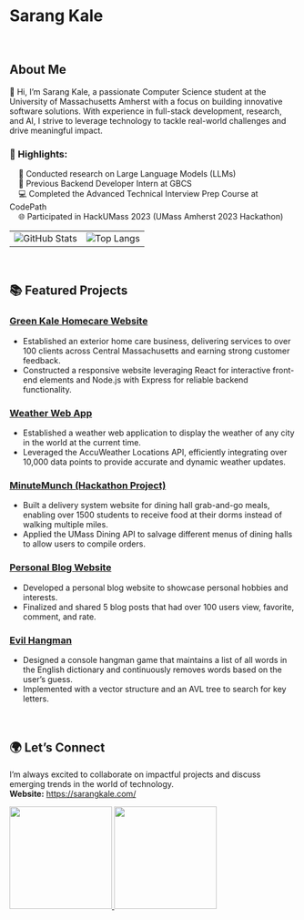 # Sarang Kale
<br>

## About Me
👋 Hi, I’m Sarang Kale, a passionate Computer Science student at the University of Massachusetts Amherst with a focus on building innovative software solutions. With experience in full-stack development, research, and AI, I strive to leverage technology to tackle real-world challenges and drive meaningful impact.

### 🌟 Highlights:
&nbsp;&nbsp;&nbsp;&nbsp;🔬 Conducted research on Large Language Models (LLMs)  
&nbsp;&nbsp;&nbsp;&nbsp;🚀 Previous Backend Developer Intern at GBCS  
&nbsp;&nbsp;&nbsp;&nbsp;💻 Completed the Advanced Technical Interview Prep Course at CodePath  
&nbsp;&nbsp;&nbsp;&nbsp;🌐 Participated in HackUMass 2023 (UMass Amherst 2023 Hackathon)
<br>
<table>
  <tr>
    <td align="center">
      <img src="https://github-readme-stats.vercel.app/api?username=sarangkale" alt="GitHub Stats">
    </td>
    <td align="center">
      <img src="https://github-readme-stats.vercel.app/api/top-langs/?username=sarangkale&layout=compact" alt="Top Langs">
    </td>
  </tr>
</table>
<br>


## 📚 Featured Projects
### <a href="https://greenkalehomecare.com/" target="_blank">Green Kale Homecare Website</a>
- Established an exterior home care business, delivering services to over 100 clients across Central Massachusetts and earning strong customer feedback.
- Constructed a responsive website leveraging React for interactive front-end elements and Node.js with Express for reliable backend functionality.
### <a href="https://github.com/sarangkale/Web-App" target="_blank">Weather Web App</a>
- Established a weather web application to display the weather of any city in the world at the current time.
- Leveraged the AccuWeather Locations API, efficiently integrating over 10,000 data points to provide accurate and dynamic weather updates.
### <a href="https://github.com/Amandinh0/MinuteMunch" target="_blank">MinuteMunch (Hackathon Project)</a>
- Built a delivery system website for dining hall grab-and-go meals, enabling over 1500 students to receive food at their dorms instead of walking multiple miles.
- Applied the UMass Dining API to salvage different menus of dining halls to allow users to compile orders.
### <a href="https://github.com/sarangkale/djangoproject" target="_blank">Personal Blog Website</a>
- Developed a personal blog website to showcase personal hobbies and interests.
- Finalized and shared 5 blog posts that had over 100 users view, favorite, comment, and rate.
### <a href="https://github.com/sarangkale/EvilHangman" target="_blank">Evil Hangman</a>
- Designed a console hangman game that maintains a list of all words in the English dictionary and continuously removes words based on the user’s guess.
- Implemented with a vector structure and an AVL tree to search for key letters.
<br><br><br>


## 🌍 Let’s Connect
I’m always excited to collaborate on impactful projects and discuss emerging trends in the world of technology.
<br>
**Website:** <a href="https://sarangkale.com/" target="_blank">https://sarangkale.com/</a>
<br>
<p>
  <a href="mailto:sarangkale04@gmail.com">
    <img src="https://img.shields.io/badge/-Gmail-D14836?style=for-the-badge&logo=Gmail&logoColor=white" width="180">
  </a>
  <a href="https://www.linkedin.com/in/sarang-kale-783876275/">
    <img src="https://img.shields.io/badge/-LinkedIn-blue?style=for-the-badge&logo=Linkedin&logoColor=white" width="180">
  </a>
</p>
<br>
